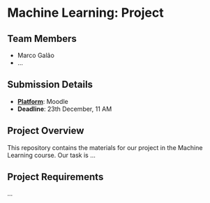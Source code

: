 # Machine Learning: Project

## Team Members
- Marco Galão
- ...

## Submission Details
- **<u>Platform</u>**: Moodle
- **Deadline**: 23th December, 11 AM

## Project Overview
This repository contains the materials for our project in the Machine Learning course. Our task is ...

## Project Requirements
...
